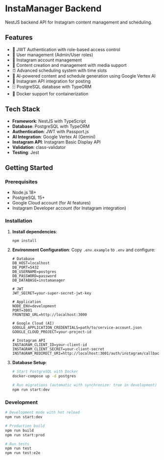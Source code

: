 # InstaManager Backend

NestJS backend API for Instagram content management and scheduling.

## Features

- 🔐 JWT Authentication with role-based access control
- 👥 User management (Admin/User roles)
- 📸 Instagram account management
- 📝 Content creation and management with media support
- ⏰ Advanced scheduling system with time slots
- 🤖 AI-powered content and schedule generation using Google Vertex AI
- 📲 Instagram API integration for posting
- 🗄️ PostgreSQL database with TypeORM
- 🐳 Docker support for containerization

## Tech Stack

- **Framework**: NestJS with TypeScript
- **Database**: PostgreSQL with TypeORM
- **Authentication**: JWT with Passport.js
- **AI Integration**: Google Vertex AI (Gemini)
- **Instagram API**: Instagram Basic Display API
- **Validation**: class-validator
- **Testing**: Jest

## Getting Started

### Prerequisites

- Node.js 18+
- PostgreSQL 15+
- Google Cloud account (for AI features)
- Instagram Developer account (for Instagram integration)

### Installation

1. **Install dependencies**:
   ```bash
   npm install
   ```

2. **Environment Configuration**:
   Copy `.env.example` to `.env` and configure:
   ```env
   # Database
   DB_HOST=localhost
   DB_PORT=5432
   DB_USERNAME=postgres
   DB_PASSWORD=password
   DB_DATABASE=instamanager

   # JWT
   JWT_SECRET=your-super-secret-jwt-key

   # Application
   NODE_ENV=development
   PORT=3001
   FRONTEND_URL=http://localhost:3000

   # Google Cloud (AI)
   GOOGLE_APPLICATION_CREDENTIALS=path/to/service-account.json
   GOOGLE_CLOUD_PROJECT=your-project-id

   # Instagram API
   INSTAGRAM_CLIENT_ID=your-client-id
   INSTAGRAM_CLIENT_SECRET=your-client-secret
   INSTAGRAM_REDIRECT_URI=http://localhost:3001/auth/instagram/callback
   ```

3. **Database Setup**:
   ```bash
   # Start PostgreSQL with Docker
   docker-compose up -d postgres
   
   # Run migrations (automatic with synchronize: true in development)
   npm run start:dev
   ```

### Development

```bash
# Development mode with hot reload
npm run start:dev

# Production build
npm run build
npm run start:prod

# Run tests
npm run test
npm run test:e2e
```

